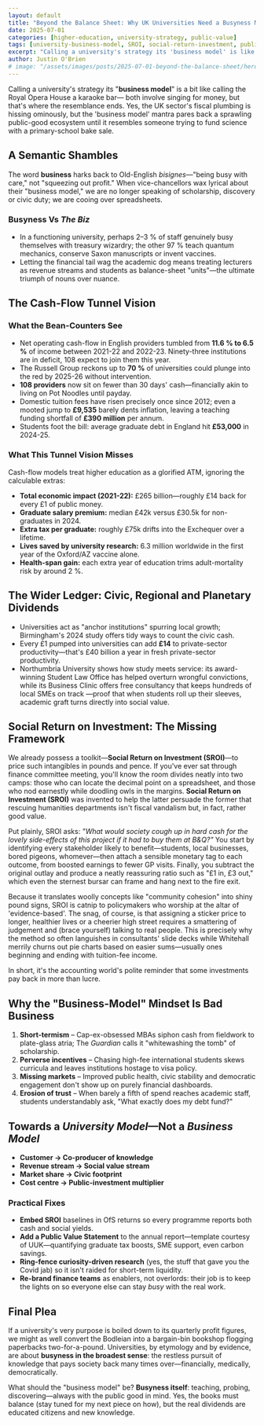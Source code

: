 ```yaml
---
layout: default
title: "Beyond the Balance Sheet: Why UK Universities Need a Busyness Model"
date: 2025-07-01
categories: [higher-education, university-strategy, public-value]
tags: [university-business-model, SROI, social-return-investment, public-good, UK-universities, university-finance]
excerpt: "Calling a university's strategy its 'business model' is like calling the Royal Opera House a karaoke bar. Universities need a busyness model focused on public value, not just profit margins."
author: Justin O'Brien
# image: "/assets/images/posts/2025-07-01-beyond-the-balance-sheet/hero-university-busyness.jpg"
---
```


<!-- ![University campus with overlaid social impact metrics](/assets/images/posts/2025-07-28-beyond-balance-sheet/hero-university-busyness.jpg) -->

Calling a university's strategy its "**business model**" is a bit like calling the Royal Opera House a karaoke bar— both involve singing for money, but that's where the resemblance ends. Yes, the UK sector's fiscal plumbing is hissing ominously, but the 'business model' mantra pares back a sprawling public-good ecosystem until it resembles someone trying to fund science with a primary-school bake sale.

## A Semantic Shambles

The word **business** harks back to Old-English *bisignes*—"being busy with care," not "squeezing out profit." When vice-chancellors wax lyrical about their "business model," we are no longer speaking of scholarship, discovery or civic duty; we are cooing over spreadsheets.

### Busyness Vs *The Biz*

- In a functioning university, perhaps 2–3 % of staff genuinely busy themselves with treasury wizardry; the other 97 % teach quantum mechanics, conserve Saxon manuscripts or invent vaccines.
- Letting the financial tail wag the academic dog means treating lecturers as revenue streams and students as balance-sheet "units"—the ultimate triumph of nouns over nuance.

## The Cash-Flow Tunnel Vision

### What the Bean-Counters See

- Net operating cash-flow in English providers tumbled from **11.6 % to 6.5 %** of income between 2021-22 and 2022-23. Ninety-three institutions are in deficit, 108 expect to join them this year.
- The Russell Group reckons up to **70 %** of universities could plunge into the red by 2025-26 without intervention.
- **108 providers** now sit on fewer than 30 days' cash—financially akin to living on Pot Noodles until payday.
- Domestic tuition fees have risen precisely once since 2012; even a mooted jump to **£9,535** barely dents inflation, leaving a teaching funding shortfall of **£390 million** per annum.
- Students foot the bill: average graduate debt in England hit **£53,000** in 2024-25.

### What This Tunnel Vision Misses

Cash-flow models treat higher education as a glorified ATM, ignoring the calculable extras:

- **Total economic impact (2021-22):** £265 billion—roughly £14 back for every £1 of public money.
- **Graduate salary premium:** median £42k versus £30.5k for non-graduates in 2024.
- **Extra tax per graduate:** roughly £75k drifts into the Exchequer over a lifetime.
- **Lives saved by university research:** 6.3 million worldwide in the first year of the Oxford/AZ vaccine alone.
- **Health-span gain:** each extra year of education trims adult-mortality risk by around 2 %.

## The Wider Ledger: Civic, Regional and Planetary Dividends

- Universities act as "anchor institutions" spurring local growth; Birmingham's 2024 study offers tidy ways to count the civic cash.
- Every £1 pumped into universities can add **£14** to private-sector productivity—that's £40 billion a year in fresh private-sector productivity.
- Northumbria University shows how study meets service: its award-winning Student Law Office has helped overturn wrongful convictions, while its Business Clinic offers free consultancy that keeps hundreds of local SMEs on track —proof that when students roll up their sleeves, academic graft turns directly into social value.

## Social Return on Investment: The Missing Framework

We already possess a toolkit—**Social Return on Investment (SROI)**—to price such intangibles in pounds and pence. If you've ever sat through finance committee meeting, you'll know the room divides neatly into two camps: those who can locate the decimal point on a spreadsheet, and those who nod earnestly while doodling owls in the margins. **Social Return on Investment (SROI)** was invented to help the latter persuade the former that rescuing humanities departments isn't fiscal vandalism but, in fact, rather good value.

Put plainly, SROI asks: *"What would society cough up in hard cash for the lovely side-effects of this project if it had to buy them at B&Q?"* You start by identifying every stakeholder likely to benefit—students, local businesses, bored pigeons, whomever—then attach a sensible monetary tag to each outcome, from boosted earnings to fewer GP visits. Finally, you subtract the original outlay and produce a neatly reassuring ratio such as "£1 in, £3 out," which even the sternest bursar can frame and hang next to the fire exit.

Because it translates woolly concepts like "community cohesion" into shiny pound signs, SROI is catnip to policymakers who worship at the altar of 'evidence-based'. The snag, of course, is that assigning a sticker price to longer, healthier lives or a cheerier high street requires a smattering of judgement and (brace yourself) talking to real people. This is precisely why the method so often languishes in consultants' slide decks while Whitehall merrily churns out pie charts based on easier sums—usually ones beginning and ending with tuition-fee income.

In short, it's the accounting world's polite reminder that some investments pay back in more than lucre.

## Why the "Business-Model" Mindset Is Bad Business

1. **Short-termism** – Cap-ex-obsessed MBAs siphon cash from fieldwork to plate-glass atria; The *Guardian* calls it "whitewashing the tomb" of scholarship.
2. **Perverse incentives** – Chasing high-fee international students skews curricula and leaves institutions hostage to visa policy.
3. **Missing markets** – Improved public health, civic stability and democratic engagement don't show up on purely financial dashboards.
4. **Erosion of trust** – When barely a fifth of spend reaches academic staff, students understandably ask, "What exactly does my debt fund?"

## Towards a *University Model*—Not a *Business Model*

- **Customer → Co-producer of knowledge**
- **Revenue stream → Social value stream**
- **Market share → Civic footprint**
- **Cost centre → Public-investment multiplier**

### Practical Fixes

- **Embed SROI** baselines in OfS returns so every programme reports both cash and social yields.
- **Add a Public Value Statement** to the annual report—template courtesy of UUK—quantifying graduate tax boosts, SME support, even carbon savings.
- **Ring-fence curiosity-driven research** (yes, the stuff that gave you the Covid jab) so it isn't raided for short-term liquidity.
- **Re-brand finance teams** as enablers, not overlords: their job is to keep the lights on so everyone else can stay *busy* with the real work.

## Final Plea

If a university's very purpose is boiled down to its quarterly profit figures, we might as well convert the Bodleian into a bargain-bin bookshop flogging paperbacks two-for-a-pound. Universities, by etymology and by evidence, are about **busyness in the broadest sense**: the restless pursuit of knowledge that pays society back many times over—financially, medically, democratically.

What should the "business model" be? **Busyness itself**: teaching, probing, discovering—always with the public good in mind. Yes, the books must balance (stay tuned for my next piece on how), but the real dividends are educated citizens and new knowledge.
